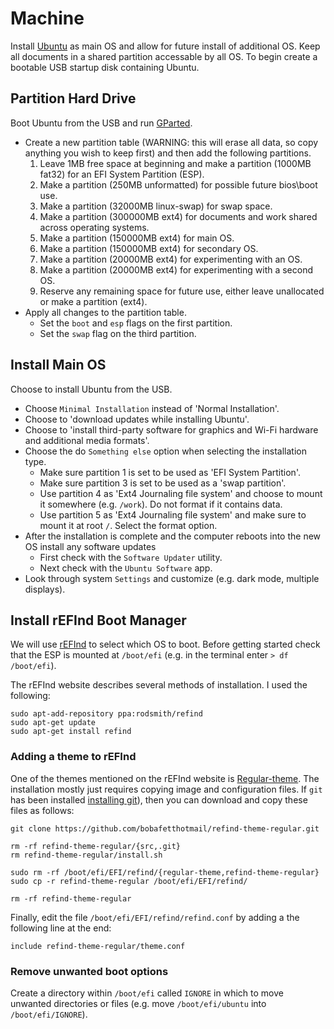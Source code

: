 # Machine

Install [Ubuntu](https://ubuntu.com) as main OS and allow for future install of additional OS.
Keep all documents in a shared partition accessable by all OS.
To begin create a bootable USB startup disk containing Ubuntu.

## Partition Hard Drive
Boot Ubuntu from the USB and run [GParted](https://gparted.org).

- Create a new partition table (WARNING: this will erase all data, so copy anything you wish to keep first) and then add the following partitions.
  1. Leave 1MB free space at beginning and make a partition (1000MB fat32) for an EFI System Partition (ESP).
  2. Make a partition (250MB unformatted) for possible future bios\boot use.
  3. Make a partition (32000MB linux-swap) for swap space.
  4. Make a partition (300000MB ext4) for documents and work shared across operating systems.
  5. Make a partition (150000MB ext4) for main OS.
  6. Make a partition (150000MB ext4) for secondary OS.
  7. Make a partition (20000MB ext4) for experimenting with an OS.
  8. Make a partition (20000MB ext4) for experimenting with a second OS.
  9. Reserve any remaining space for future use, either leave unallocated or make a partition (ext4).
- Apply all changes to the partition table.
  - Set the `boot` and `esp` flags on the first partition.
  - Set the `swap` flag on the third partition.

## Install Main OS
Choose to install Ubuntu from the USB.

- Choose `Minimal Installation` instead of 'Normal Installation'.
- Choose to 'download updates while installing Ubuntu'.
- Choose to 'install third-party software for graphics and Wi-Fi hardware and additional media formats'.
- Choose the do `Something else` option when selecting the installation type.
  - Make sure partition 1 is set to be used as 'EFI System Partition'.
  - Make sure partition 3 is set to be used as a 'swap partition'.
  - Use partition 4 as 'Ext4 Journaling file system' and choose to mount it somewhere (e.g. `/work`). Do not format if it contains data.
  - Use partition 5 as 'Ext4 Journaling file system' and make sure to mount it at root `/`. Select the format option.
- After the installation is complete and the computer reboots into the new OS install any software updates
  - First check with the `Software Updater` utility.
  - Next check with the `Ubuntu Software` app.
- Look through system `Settings` and customize (e.g. dark mode, multiple displays).


## Install rEFInd Boot Manager
We will use [rEFInd](https://www.rodsbooks.com/refind) to select which OS to boot.
Before getting started check that the ESP is mounted at `/boot/efi` (e.g. in the terminal enter `> df /boot/efi`).

The rEFInd website describes several methods of installation.
I used the following:

```
sudo apt-add-repository ppa:rodsmith/refind
sudo apt-get update
sudo apt-get install refind
```

### Adding a theme to rEFInd
One of the themes mentioned on the rEFInd website is [Regular-theme](https://github.com/bobafetthotmail/refind-theme-regular).
The installation mostly just requires copying image and configuration files.
If `git` has been installed [installing git](/setup-env/git#install-git)), then you can download and copy these files as follows:

```
git clone https://github.com/bobafetthotmail/refind-theme-regular.git

rm -rf refind-theme-regular/{src,.git}
rm refind-theme-regular/install.sh

sudo rm -rf /boot/efi/EFI/refind/{regular-theme,refind-theme-regular}
sudo cp -r refind-theme-regular /boot/efi/EFI/refind/

rm -rf refind-theme-regular
```

Finally, edit the file `/boot/efi/EFI/refind/refind.conf` by adding a the following line at the end:
  
```
include refind-theme-regular/theme.conf
```

### Remove unwanted boot options
Create a directory within `/boot/efi` called `IGNORE` in which to move unwanted directories or files (e.g. move `/boot/efi/ubuntu` into `/boot/efi/IGNORE`).

